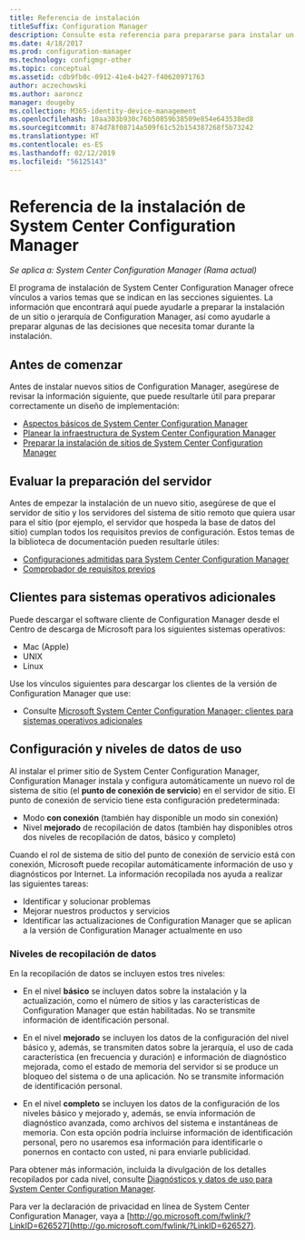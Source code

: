 ```yaml
---
title: Referencia de instalación
titleSuffix: Configuration Manager
description: Consulte esta referencia para prepararse para instalar un sitio o jerarquía de Configuration Manager.
ms.date: 4/18/2017
ms.prod: configuration-manager
ms.technology: configmgr-other
ms.topic: conceptual
ms.assetid: cdb9fb0c-0912-41e4-b427-f40620971763
author: aczechowski
ms.author: aaroncz
manager: dougeby
ms.collection: M365-identity-device-management
ms.openlocfilehash: 10aa303b930c76b50859b38509e854e643538ed8
ms.sourcegitcommit: 874d78f08714a509f61c52b154387268f5b73242
ms.translationtype: HT
ms.contentlocale: es-ES
ms.lasthandoff: 02/12/2019
ms.locfileid: "56125143"
---
```

# <a name="reference-for-system-center-configuration-manager-setup"></a>Referencia de la instalación de System Center Configuration Manager

*Se aplica a: System Center Configuration Manager (Rama actual)*

El programa de instalación de System Center Configuration Manager ofrece vínculos a varios temas que se indican en las secciones siguientes. La información que encontrará aquí puede ayudarle a preparar la instalación de un sitio o jerarquía de Configuration Manager, así como ayudarle a preparar algunas de las decisiones que necesita tomar durante la instalación.  


##  <a name="bkmk_start"></a> Antes de comenzar  
Antes de instalar nuevos sitios de Configuration Manager, asegúrese de revisar la información siguiente, que puede resultarle útil para preparar correctamente un diseño de implementación:  

-   [Aspectos básicos de System Center Configuration Manager](../../../../core/understand/fundamentals.md)  
-   [Planear la infraestructura de System Center Configuration Manager](../../../plan-design/network/configure-firewalls-ports-domains.md)  
-   [Preparar la instalación de sitios de System Center Configuration Manager](prepare-to-install-sites.md)  

##  <a name="bkmk_assess"></a> Evaluar la preparación del servidor  
Antes de empezar la instalación de un nuevo sitio, asegúrese de que el servidor de sitio y los servidores del sistema de sitio remoto que quiera usar para el sitio (por ejemplo, el servidor que hospeda la base de datos del sitio) cumplan todos los requisitos previos de configuración. Estos temas de la biblioteca de documentación pueden resultarle útiles:  

-   [Configuraciones admitidas para System Center Configuration Manager](../../../../core/plan-design/configs/supported-configurations.md)  
-   [Comprobador de requisitos previos](prerequisite-checker.md)  

##  <a name="bkmk_Addclients"></a> Clientes para sistemas operativos adicionales  
Puede descargar el software cliente de Configuration Manager desde el Centro de descarga de Microsoft para los siguientes sistemas operativos:  

-   Mac (Apple)  
-   UNIX  
-   Linux  

Use los vínculos siguientes para descargar los clientes de la versión de Configuration Manager que use:  

-   Consulte [Microsoft System Center Configuration Manager: clientes para sistemas operativos adicionales](http://www.microsoft.com/download/details.aspx?id=47719)  

##  <a name="bkmk_usage"></a> Configuración y niveles de datos de uso  
Al instalar el primer sitio de System Center Configuration Manager, Configuration Manager instala y configura automáticamente un nuevo rol de sistema de sitio (el **punto de conexión de servicio**) en el servidor de sitio. El punto de conexión de servicio tiene esta configuración predeterminada:  

-   Modo **con conexión** (también hay disponible un modo sin conexión)  
-   Nivel **mejorado** de recopilación de datos (también hay disponibles otros dos niveles de recopilación de datos, básico y completo)  

Cuando el rol de sistema de sitio del punto de conexión de servicio está con conexión, Microsoft puede recopilar automáticamente información de uso y diagnósticos por Internet. La información recopilada nos ayuda a realizar las siguientes tareas:  

-   Identificar y solucionar problemas  
-   Mejorar nuestros productos y servicios  
-   Identificar las actualizaciones de Configuration Manager que se aplican a la versión de Configuration Manager actualmente en uso  

### <a name="levels-of-data-collection"></a>Niveles de recopilación de datos  
En la recopilación de datos se incluyen estos tres niveles:

-   En el nivel **básico** se incluyen datos sobre la instalación y la actualización, como el número de sitios y las características de Configuration Manager que están habilitadas. No se transmite información de identificación personal.  

-   En el nivel **mejorado** se incluyen los datos de la configuración del nivel básico y, además, se transmiten datos sobre la jerarquía, el uso de cada característica (en frecuencia y duración) e información de diagnóstico mejorada, como el estado de memoria del servidor si se produce un bloqueo del sistema o de una aplicación. No se transmite información de identificación personal.  

-   En el nivel **completo** se incluyen los datos de la configuración de los niveles básico y mejorado y, además, se envía información de diagnóstico avanzada, como archivos del sistema e instantáneas de memoria. Con esta opción podría incluirse información de identificación personal, pero no usaremos esa información para identificarle o ponernos en contacto con usted, ni para enviarle publicidad.  

Para obtener más información, incluida la divulgación de los detalles recopilados por cada nivel, consulte [Diagnósticos y datos de uso para System Center Configuration Manager](../../../../core/plan-design/diagnostics/diagnostics-and-usage-data.md).  

Para ver la declaración de privacidad en línea de System Center Configuration Manager, vaya a [http://go.microsoft.com/fwlink/?LinkID=626527](http://go.microsoft.com/fwlink/?LinkID=626527).
